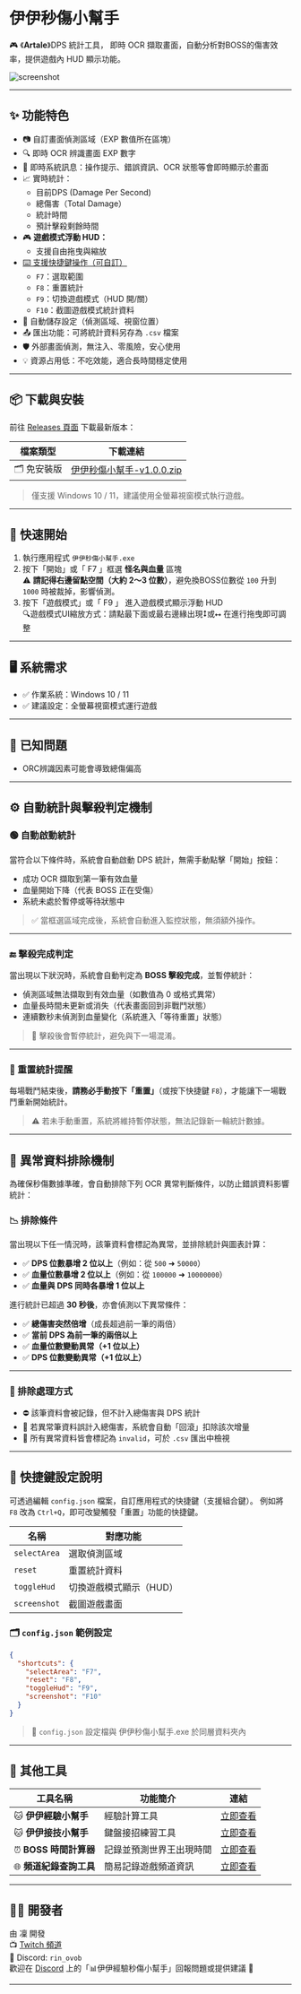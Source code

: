# 伊伊秒傷小幫手

🎮 《**Artale**》DPS 統計工具，
即時 OCR 擷取畫面，自動分析對BOSS的傷害效率，提供遊戲內 HUD 顯示功能。

![screenshot](https://media.discordapp.net/attachments/1383994395262586880/1394719865071210557/image.png?ex=6877d598&is=68768418&hm=c9c90616459e90d918da3ec8dba1f180575e5f0f5e8d538daf93426c2750fbb8&=&format=webp&quality=lossless&width=785&height=434)


---

## ✨ 功能特色
- 📷 自訂畫面偵測區域（EXP 數值所在區塊）
- 🔍 即時 OCR 辨識畫面 EXP 數字
- 💬 即時系統訊息：操作提示、錯誤資訊、OCR 狀態等會即時顯示於畫面
- 📈 實時統計：
  - 目前DPS (Damage Per Second)
  - 總傷害（Total Damage）
  - 統計時間
  - 預計擊殺剩餘時間
- 🎮 **遊戲模式浮動 HUD：**
  - 支援自由拖曳與縮放
- [⌨️ 支援快捷鍵操作（可自訂）](#shortcut-settings)
  - `F7`：選取範圍
  - `F8`：重置統計  
  - `F9`：切換遊戲模式（HUD 開/關）
  - `F10`：截圖遊戲模式統計資料
- 💾 自動儲存設定（偵測區域、視窗位置）
- 📤 匯出功能：可將統計資料另存為 `.csv` 檔案
- 🛡️ 外部畫面偵測，無注入、零風險，安心使用
- 💡 資源占用低：不吃效能，適合長時間穩定使用

---

## 📦 下載與安裝

前往 [Releases 頁面](https://github.com/Rin2ec/artale-dps-helper/releases) 下載最新版本：

| 檔案類型 | 下載連結 |
|----------|-----------|
| 🗂️ 免安裝版 | [伊伊秒傷小幫手-v1.0.0.zip](https://drive.google.com/file/d/1MScYjopUOhAbjWYYcQfwYEJLTg6wjfW-/view?usp=sharing) |

> 僅支援 Windows 10 / 11，建議使用全螢幕視窗模式執行遊戲。

---

## 🚀 快速開始

1. 執行應用程式 `伊伊秒傷小幫手.exe`
2. 按下「開始」或「 F7 」框選 **怪名與血量** 區塊  
   ⚠️ **請記得右邊留點空間（大約 2～3 位數）**，避免換BOSS位數從 `100` 升到 `1000` 時被裁掉，影響偵測。
3. 按下「遊戲模式」或「 F9 」 進入遊戲模式顯示浮動 HUD  
   🔍遊戲模式UI縮放方式：請點最下面或最右邊緣出現⭥或⭤ 在進行拖曳即可調整

---

## 🖥️ 系統需求

- ✅ 作業系統：Windows 10 / 11
- ✅ 建議設定：全螢幕視窗模式運行遊戲

---

## 🐞 已知問題

- ORC辨識因素可能會導致總傷偏高

---

## ⚙️ 自動統計與擊殺判定機制

### 🟢 自動啟動統計
當符合以下條件時，系統會自動啟動 DPS 統計，無需手動點擊「開始」按鈕：

- 成功 OCR 擷取到第一筆有效血量
- 血量開始下降（代表 BOSS 正在受傷）
- 系統未處於暫停或等待狀態中

> ✅ 當框選區域完成後，系統會自動進入監控狀態，無須額外操作。

---

### 🔚 擊殺完成判定
當出現以下狀況時，系統會自動判定為 **BOSS 擊殺完成**，並暫停統計：

- 偵測區域無法擷取到有效血量（如數值為 0 或格式異常）
- 血量長時間未更新或消失（代表畫面回到非戰鬥狀態）
- 連續數秒未偵測到血量變化（系統進入「等待重置」狀態）

> 🧠 擊殺後會暫停統計，避免與下一場混淆。

---

### 🔁 重置統計提醒
每場戰鬥結束後，**請務必手動按下「重置」**（或按下快捷鍵 `F8`），才能讓下一場戰鬥重新開始統計。

> ⚠️ 若未手動重置，系統將維持暫停狀態，無法記錄新一輪統計數據。

---

## 🚫 異常資料排除機制

為確保秒傷數據準確，會自動排除下列 OCR 異常判斷條件，以防止錯誤資料影響統計：

### 📉 排除條件

當出現以下任一情況時，該筆資料會標記為異常，並排除統計與圖表計算：

- ✅ **DPS 位數暴增 2 位以上**（例如：從 `500` ➜ `50000`）
- ✅ **血量位數暴增 2 位以上**（例如：從 `100000` ➜ `10000000`）
- ✅ **血量與 DPS 同時各暴增 1 位以上**

進行統計已超過 **30 秒後**，亦會偵測以下異常條件：

- ✅ **總傷害突然倍增**（成長超過前一筆的兩倍）
- ✅ **當前 DPS 為前一筆的兩倍以上**
- ✅ **血量位數變動異常（+1 位以上）**
- ✅ **DPS 位數變動異常（+1 位以上）**

---

### 🔁 排除處理方式

- ⛔ 該筆資料會被記錄，但不計入總傷害與 DPS 統計
- 🔄 若異常筆資料誤計入總傷害，系統會自動「回滾」扣除該次增量
- 📝 所有異常資料皆會標記為 `invalid`，可於 `.csv` 匯出中檢視

---

<h2 id="shortcut-settings">🔧 快捷鍵設定說明</h2>

可透過編輯 `config.json` 檔案，自訂應用程式的快捷鍵（支援組合鍵）。
例如將 `F8` 改為 `Ctrl+Q`，即可改變觸發「重置」功能的快捷鍵。

| 名稱         | 對應功能          |
| ------------ | ------------- |
| `selectArea` | 選取偵測區域        |
| `reset`      | 重置統計資料        |
| `toggleHud`  | 切換遊戲模式顯示（HUD） |
| `screenshot` | 截圖遊戲畫面        |

### 🗂 `config.json` 範例設定

```json
{
  "shortcuts": {
    "selectArea": "F7",
    "reset": "F8",
    "toggleHud": "F9",
    "screenshot": "F10"
  }
}
```

> 📍 `config.json` 設定檔與 伊伊秒傷小幫手.exe 於同層資料夾內
---

## 🧩 其他工具

| 工具名稱           | 功能簡介                           | 連結 |
|--------------------|------------------------------------|------|
| 🐱 **伊伊經驗小幫手** | 經驗計算工具  | [立即查看](https://github.com/Rin2ec/ee-exp-helper)|
| 🐱 **伊伊接技小幫手** | 鍵盤接招練習工具  | [立即查看](https://github.com/Rin2ec/ee-combo-helper)|
| ⏰ **BOSS 時間計算器** | 記錄並預測世界王出現時間               | [立即查看](https://rin2ec.github.io/ee-boss-respawn-timer/) |
| 🌐 **頻道紀錄查詢工具** | 簡易記錄遊戲頻道資訊       | [立即查看](https://rin2ec.github.io/ee-number-tool/)|
---

## 🧑‍💻 開發者

由 凜 開發  
📺 [Twitch 頻道](https://twitch.tv/shiyu2615)  
💬 Discord: `rin_ovob`  
歡迎在 [Discord](https://discord.com/invite/rpnsScZWpr) 上的「📊伊伊經驗秒傷小幫手」回報問題或提供建議 🙌  

---
